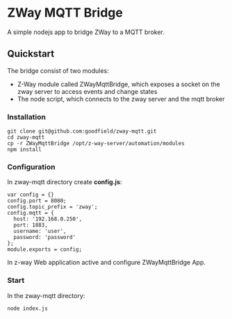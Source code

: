 ZWay MQTT Bridge 
=========

A simple nodejs app to bridge ZWay to a MQTT broker. 

## Quickstart

The bridge consist of two modules:

+ Z-Way module called ZWayMqttBridge, which exposes a socket on the zway server to access events and change states
+ The node script, which connects to the zway server and the mqtt broker


### Installation
    git clone git@github.com:goodfield/zway-mqtt.git
    cd zway-mqtt
    cp -r ZWayMqttBridge /opt/z-way-server/automation/modules
    npm install
    
### Configuration
In zway-mqtt directory create **config.js**:
 
    var config = {}
    config.port = 8080;
    config.topic_prefix = 'zway';
    config.mqtt = {
      host: '192.168.0.250',
      port: 1883,
      username: 'user',
      password: 'password'
    };   
    module.exports = config;

In z-way Web application active and configure ZWayMqttBridge App.

### Start
In the zway-mqtt directory:

    node index.js

